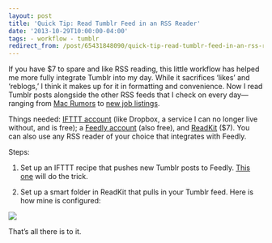 ```yaml
---
layout: post 
title: 'Quick Tip: Read Tumblr Feed in an RSS Reader' 
date: '2013-10-29T10:00:00-04:00' 
tags: - workflow - tumblr 
redirect_from: /post/65431848090/quick-tip-read-tumblr-feed-in-an-rss-reader 
---
```


If you have \$7 to spare and like RSS reading, this little workflow has helped me more fully integrate Tumblr into my day. While it sacrifices ‘likes’ and ‘reblogs,’ I think it makes up for it in formatting and convenience. Now I read Tumblr posts alongside the other RSS feeds that I check on every day—ranging from [Mac Rumors](http://www.macrumors.com/) to [new job listings](http://academicjobs.wikia.com/wiki/American_Studies_2014).

Things needed: [IFTTT account](https://ifttt.com/) (like Dropbox, a service I can no longer live without, and is free); a [Feedly account](http://www.feedly.com/) (also free), and [ReadKit](https://itunes.apple.com/us/appeadkit/id588726889) (\$7). You can also use any RSS reader of your choice that integrates with Feedly.

Steps:

1.  Set up an IFTTT recipe that pushes new Tumblr posts to Feedly. [This one](https://ifttt.comecipes/99715) will do the trick.

2.  Set up a smart folder in ReadKit that pulls in your Tumblr feed. Here is how mine is configured:

![](http://d.pr/8ZQu+)

That’s all there is to it.

